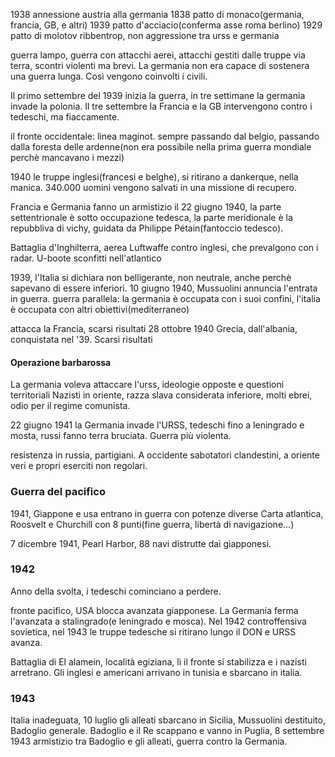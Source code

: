 1938 annessione austria alla germania
1838 patto di monaco(germania, francia, GB, e altri)
1939 patto d'acciacio(conferma asse roma berlino)
1929 patto di molotov ribbentrop, non aggressione tra urss e germania

guerra lampo, guerra con attacchi aerei, attacchi gestiti dalle truppe via terra, scontri violenti ma brevi.
La germania non era capace di sostenera una guerra lunga. Così vengono coinvolti i civili.

Il primo settembre del 1939 inizia la guerra, in tre settimane la germania invade la polonia. 
Il tre settembre la Francia e la GB intervengono contro i tedeschi, ma fiaccamente. 

il fronte occidentale: linea maginot.
sempre passando dal belgio, passando dalla foresta delle ardenne(non era possibile nella prima guerra mondiale perchè mancavano i mezzi)

1940 le truppe inglesi(francesi e belghe), si ritirano a dankerque, nella manica. 340.000 uomini vengono salvati in una missione di recupero.

Francia e Germania fanno un armistizio  il 22 giugno 1940, la parte settentrionale è sotto occupazione tedesca, la parte meridionale è la repubbliva di vichy, guidata da Philippe Pétain(fantoccio tedesco).

Battaglia d'Inghilterra, aerea
Luftwaffe contro inglesi, che prevalgono con i radar. U-boote sconfitti nell'atlantico

1939, l'Italia si dichiara non belligerante, non neutrale, anche perchè sapevano di essere inferiori.
10 giugno 1940, Mussuolini annuncia l'entrata in guerra.
guerra parallela: la germania è occupata con i suoi confini, l'italia è occupata con altri obiettivi(mediterraneo)

attacca la Francia, scarsi risultati
28 ottobre 1940 Grecia, dall'albania, conquistata nel '39. Scarsi risultati

#### Operazione barbarossa
La germania voleva attaccare l'urss, ideologie opposte e questioni territoriali
Nazisti in oriente, razza slava considerata inferiore, molti ebrei, odio per il regime comunista.

22 giugno 1941 la Germania invade l'URSS, tedeschi fino a leningrado e mosta, russi fanno terra bruciata. Guerra più violenta.

resistenza in russia, partigiani. A occidente sabotatori clandestini, a oriente veri e propri eserciti non regolari.

### Guerra del pacifico
1941, Giappone e usa entrano in guerra con potenze diverse
Carta atlantica, Roosvelt e Churchill con 8 punti(fine guerra, libertà di navigazione...)

7 dicembre 1941, Pearl Harbor, 88 navi distrutte dai giapponesi. 

### 1942

Anno della svolta, i tedeschi cominciano a perdere.

fronte pacifico, USA blocca avanzata giapponese.
La Germania ferma l'avanzata a stalingrado(e leningrado e mosca). Nel 1942 controffensiva sovietica, nel 1943 le truppe tedesche si ritirano lungo il DON e URSS avanza.

Battaglia di El alamein, località egiziana, lì il fronte si stabilizza e i nazisti arretrano. Gli inglesi e americani arrivano in tunisia e sbarcano in italia.

### 1943
Italia inadeguata, 10 luglio gli alleati sbarcano in Sicilia, Mussuolini destituito, Badoglio generale.
Badoglio e il Re scappano e vanno in Puglia, 8 settembre 1943 armistizio tra Badoglio e gli alleati, guerra contro la Germania.